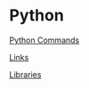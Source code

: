 # Python

[Python Commands](Python%20293a2464e6ea47eaa13fd6c92ed3d3ae/Python%20Commands%202d20fec112514bffa07857cf2d0a6dd2.md)

[Links](Python%20293a2464e6ea47eaa13fd6c92ed3d3ae/Links%2011f8ab3a81694a8b8eea2971aca321ce.md)

[Libraries](Python%20293a2464e6ea47eaa13fd6c92ed3d3ae/Libraries%208449df8c81fe4aa9908fe3b9851f4a41.md)